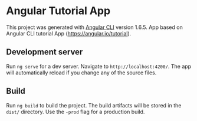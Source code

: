 # Angular Tutorial App

This project was generated with [Angular CLI](https://github.com/angular/angular-cli) version 1.6.5.
App based on Angular CLI tutorial App (https://angular.io/tutorial).

## Development server

Run `ng serve` for a dev server. Navigate to `http://localhost:4200/`. The app will automatically reload if you change any of the source files.

## Build

Run `ng build` to build the project. The build artifacts will be stored in the `dist/` directory. Use the `-prod` flag for a production build.
